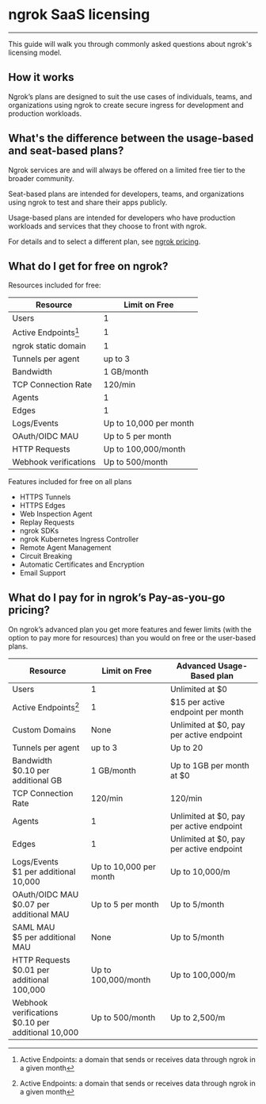 # ngrok SaaS licensing

---

This guide will walk you through commonly asked questions about ngrok's licensing model.

## How it works

Ngrok’s plans are designed to suit the use cases of individuals, teams, and organizations using ngrok to create secure ingress for development and production workloads.

## What's the difference between the usage-based and seat-based plans?

Ngrok services are and will always be offered on a limited free tier to the broader community.

Seat-based plans are intended for developers, teams, and organizations using ngrok to test and share their apps publicly.

Usage-based plans are intended for developers who have production workloads and services that they choose to front with ngrok.

For details and to select a different plan, see [ngrok pricing](https://https://ngrok.com/pricing?ref=docs).

## What do I get for free on ngrok?

Resources included for free:

| Resource              | Limit on Free          |
| --------------------- | ---------------------- |
| Users                 | 1                      |
| Active Endpoints[^1]  | 1                      |
| ngrok static domain   | 1                      |
| Tunnels per agent     | up to 3                |
| Bandwidth             | 1 GB/month             |
| TCP Connection Rate   | 120/min                |
| Agents                | 1                      |
| Edges                 | 1                      |
| Logs/Events           | Up to 10,000 per month |
| OAuth/OIDC MAU        | Up to 5 per month      |
| HTTP Requests         | Up to 100,000/month    |
| Webhook verifications | Up to 500/month        |

Features included for free on all plans

- HTTPS Tunnels
- HTTPS Edges
- Web Inspection Agent
- Replay Requests
- ngrok SDKs
- ngrok Kubernetes Ingress Controller
- Remote Agent Management
- Circuit Breaking
- Automatic Certificates and Encryption
- Email Support

## What do I pay for in ngrok’s Pay-as-you-go pricing?

On ngrok’s advanced plan you get more features and fewer limits (with the option to pay more for resources) than you would on free or the user-based plans.

| Resource                                                | Limit on Free          | Advanced Usage-Based plan                |
| ------------------------------------------------------- | ---------------------- | ---------------------------------------- |
| Users                                                   | 1                      | Unlimited at $0                          |
| Active Endpoints[^1]                                    | 1                      | $15 per active endpoint per month        |
| Custom Domains                                          | None                   | Unlimited at $0, pay per active endpoint |
| Tunnels per agent                                       | up to 3                | Up to 20                                 |
| Bandwidth<br /> $0.10 per additional GB                 | 1 GB/month             | Up to 1GB per month at $0                |
| TCP Connection Rate                                     | 120/min                | 120/min                                  |
| Agents                                                  | 1                      | Unlimited at $0, pay per active endpoint |
| Edges                                                   | 1                      | Unlimited at $0, pay per active endpoint |
| Logs/Events<br /> $1 per additional 10,000              | Up to 10,000 per month | Up to 10,000/m                           |
| OAuth/OIDC MAU<br /> $0.07 per additional MAU           | Up to 5 per month      | Up to 5/month                            |
| SAML MAU<br /> $5 per additional MAU                    | None                   | Up to 5/month                            |
| HTTP Requests<br /> $0.01 per additional 100,000        | Up to 100,000/month    | Up to 100,000/m                          |
| Webhook verifications<br /> $0.10 per additional 10,000 | Up to 500/month        | Up to 2,500/m                            |

[^1]: Active Endpoints: a domain that sends or receives data through ngrok in a given month

